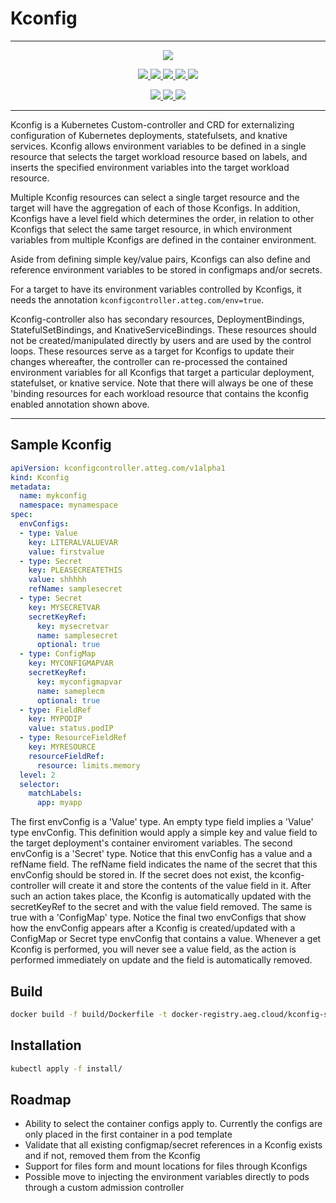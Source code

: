 # Kconfig

---

<p align="center">
  <a href="https://goreportcard.com/report/github.com/att-cloudnative-labs/kconfig-controller" alt="Go Report Card">
    <img src="https://goreportcard.com/badge/github.com/att-cloudnative-labs/kconfig-controller">
  </a>	
</p>
<p align="center">
    <a href="https://github.com/att-cloudnative-labs/kconfig-controller/graphs/contributors" alt="Contributors">
		<img src="https://img.shields.io/github/contributors/att-cloudnative-labs/kconfig-controller.svg">
	</a>
	<a href="https://github.com/att-cloudnative-labs/kconfig-controller/commits/master" alt="Commits">
		<img src="https://img.shields.io/github/commit-activity/m/att-cloudnative-labs/kconfig-controller.svg">
	</a>
	<a href="https://github.com/att-cloudnative-labs/kconfig-controller/pulls" alt="Open pull requests">
		<img src="https://img.shields.io/github/issues-pr-raw/att-cloudnative-labs/kconfig-controller.svg">
	</a>
	<a href="https://github.com/att-cloudnative-labs/kconfig-controller/pulls" alt="Closed pull requests">
    	<img src="https://img.shields.io/github/issues-pr-closed-raw/att-cloudnative-labs/kconfig-controller.svg">
	</a>
	<a href="https://github.com/att-cloudnative-labs/kconfig-controller/issues" alt="Issues">
		<img src="https://img.shields.io/github/issues-raw/att-cloudnative-labs/kconfig-controller.svg">
	</a>
	</p>
<p align="center">
	<a href="https://github.com/att-cloudnative-labs/kconfig-controller/stargazers" alt="Stars">
		<img src="https://img.shields.io/github/stars/att-cloudnative-labs/kconfig-controller.svg?style=social">
	</a>	
	<a href="https://github.com/att-cloudnative-labs/kconfig-controller/watchers" alt="Watchers">
		<img src="https://img.shields.io/github/watchers/att-cloudnative-labs/kconfig-controller.svg?style=social">
	</a>	
	<a href="https://github.com/att-cloudnative-labs/kconfig-controller/network/members" alt="Forks">
		<img src="https://img.shields.io/github/forks/att-cloudnative-labs/kconfig-controller.svg?style=social">
	</a>	
</p>

----

Kconfig is a Kubernetes Custom-controller and CRD for externalizing configuration of Kubernetes deployments, statefulsets, and knative services. Kconfig allows environment variables to be defined in a single resource that selects the target workload resource based on labels, and inserts the specified environment variables into the target workload resource.

Multiple Kconfig resources can select a single target resource and the target will have the aggregation of each of those Kconfigs. In addition, Kconfigs have a level field which determines the order, in relation to other Kconfigs that select the same target resource, in which environment variables from multiple Kconfigs are defined in the container environment.

Aside from defining simple key/value pairs, Kconfigs can also define and reference environment variables to be stored in configmaps and/or secrets.

For a target to have its environment variables controlled by Kconfigs, it needs the annotation ```kconfigcontroller.atteg.com/env=true```.

Kconfig-controller also has secondary resources, DeploymentBindings, StatefulSetBindings, and KnativeServiceBindings. These resources should not be created/manipulated directly by users and are used by the control loops. These resources serve as a target for Kconfigs to update their changes whereafter, the controller can re-processed the contained environment variables for all Kconfigs that target a particular deployment, statefulset, or knative service. Note that there will always be one of these 'binding resources for each workload resource that contains the kconfig enabled annotation shown above.

----

## Sample Kconfig

```yaml
apiVersion: kconfigcontroller.atteg.com/v1alpha1
kind: Kconfig
metadata:
  name: mykconfig
  namespace: mynamespace
spec:
  envConfigs:
  - type: Value
    key: LITERALVALUEVAR
    value: firstvalue
  - type: Secret
    key: PLEASECREATETHIS
    value: shhhhh
    refName: samplesecret
  - type: Secret
    key: MYSECRETVAR
    secretKeyRef:
      key: mysecretvar
      name: samplesecret
      optional: true
  - type: ConfigMap
    key: MYCONFIGMAPVAR
    secretKeyRef:
      key: myconfigmapvar
      name: sameplecm
      optional: true
  - type: FieldRef
    key: MYPODIP
    value: status.podIP
  - type: ResourceFieldRef
    key: MYRESOURCE
    resourceFieldRef:
      resource: limits.memory
  level: 2
  selector:
    matchLabels:
      app: myapp
```

The first envConfig is a 'Value' type. An empty type field implies a 'Value' type envConfig. This definition would apply a simple key and value field to the target deployment's container enviroment variables. The second envConfig is a 'Secret' type. Notice that this envConfig has a value and a refName field. The refName field indicates the name of the secret that this envConfig should be stored in. If the secret does not exist, the kconfig-controller will create it and store the contents of the value field in it. After such an action takes place, the Kconfig is automatically updated with the secretKeyRef to the secret and with the value field removed. The same is true with a 'ConfigMap' type. Notice the final two envConfigs that show how the envConfig appears after a Kconfig is created/updated with a ConfigMap or Secret type envConfig that contains a value. Whenever a get Kconfig is performed, you will never see a value field, as the action is performed immediately on update and the field is automatically removed.

## Build

```bash
docker build -f build/Dockerfile -t docker-registry.aeg.cloud/kconfig-system/kconfig-controller:v0.7.0-beta-1 .
```

## Installation

```bash
kubectl apply -f install/
```

## Roadmap

* Ability to select the container configs apply to. Currently the configs are only placed in the first container in a pod template
* Validate that all existing configmap/secret references in a Kconfig exists and if not, removed them from the Kconfig
* Support for files form and mount locations for files through Kconfigs
* Possible move to injecting the environment variables directly to pods through a custom admission controller
